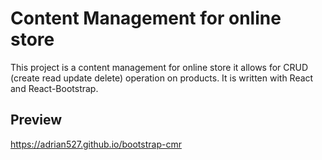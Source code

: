 # Content Management for online store

This project is a content management for online store it allows for CRUD (create read update delete) operation on products. It is written with React and React-Bootstrap. 

## Preview
https://adrian527.github.io/bootstrap-cmr
